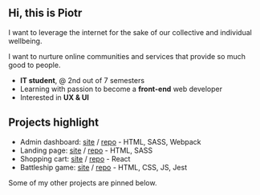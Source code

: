 ## Hi, this is Piotr 

I want to leverage the internet for the sake of our collective and individual wellbeing. 

I want to nurture online communities and services that provide so much good to people.  

- **IT student**, @ 2nd out of 7 semesters 
- Learning with passion to become a **front-end** web developer
- Interested in **UX & UI** 

## Projects highlight 

- Admin dashboard: [site](https://piotrnajda3000.github.io/admin-dashboard) / [repo](https://github.com/piotrnajda3000/landing-page) - HTML, SASS, Webpack
- Landing page: [site](https://piotrnajda3000.github.io/landing-page)  /  [repo](https://github.com/piotrnajda3000/landing-page) - HTML, SASS 
- Shopping cart: [site](https://piotrnajda3000.github.io/shopping-cart/)  /  [repo](https://github.com/piotrnajda3000/shopping-cart) - React 
- Battleship game: [site](https://piotrnajda3000.github.io/battleship/) / [repo](https://github.com/piotrnajda3000/battleship) - HTML, CSS, JS, Jest 

    
Some of my other projects are pinned below. 
